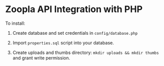 # Zoopla API Integration with PHP

To install:

1. Create database and set credentials in `config/database.php`

2. Import `properties.sql` script into your database.

2. Create uploads and thumbs directory: `mkdir uploads && mkdir thumbs` and grant write permission.

